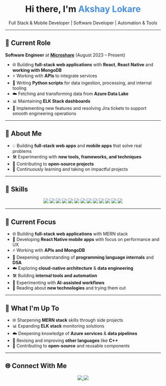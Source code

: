 <!-- Header Section -->
<h1 align="center">Hi there, I'm <span style="color:#4A90E2;">Akshay Lokare</span></h1>
<p align="center"> Full Stack & Mobile Developer | Software Developer | Automation & Tools</p>

---

## 💼 Current Role
**Software Engineer** at **[Microshare](https://microshare.io/)** (August 2023 – Present)  
- 🌐 Building **full-stack web applications** with **React**, **React Native** and **working with MongoDB**  
- ⚡ Working with **APIs** to integrate services  
- 🐍 Writing **Python scripts** for data ingestion, processing, and internal tooling  
- ☁️ Fetching and transforming data from **Azure Data Lake**  
- 📊 Maintaining **ELK Stack dashboards**  
- 🧰 Implementing new features and resolving Jira tickets to support smooth engineering operations

  
---

## 🚀 About Me
- 💡 Building **full-stack web apps** and **mobile apps** that solve real problems  
- 🛠 Experimenting with **new tools, frameworks, and techniques**  
- 🌟 Contributing to **open-source projects**  
- 🎯 Continuously learning and taking on impactful projects

---

## 🧠 Skills
<p align="center">
<img src="https://img.shields.io/badge/-HTML-E34F26?style=for-the-badge&logo=html5&logoColor=white" />
<img src="https://img.shields.io/badge/-CSS-1572B6?style=for-the-badge&logo=css3&logoColor=white" />
<img src="https://img.shields.io/badge/-JavaScript-F7DF1E?style=for-the-badge&logo=javascript&logoColor=black" />
<img src="https://img.shields.io/badge/-TypeScript-3178C6?style=for-the-badge&logo=typescript&logoColor=white" />
<img src="https://img.shields.io/badge/-React-61DAFB?style=for-the-badge&logo=react&logoColor=black" />
<img src="https://img.shields.io/badge/-React_Native-61DAFB?style=for-the-badge&logo=react&logoColor=white" />
<img src="https://img.shields.io/badge/-Node.js-339933?style=for-the-badge&logo=node.js&logoColor=white" />
<img src="https://img.shields.io/badge/-Python-3776AB?style=for-the-badge&logo=python&logoColor=white" />
<img src="https://img.shields.io/badge/-C++-00599C?style=for-the-badge&logo=c%2B%2B&logoColor=white" />
<img src="https://img.shields.io/badge/-MongoDB-47A248?style=for-the-badge&logo=mongodb&logoColor=white" />
<img src="https://img.shields.io/badge/-Docker-2496ED?style=for-the-badge&logo=docker&logoColor=white" />
<img src="https://img.shields.io/badge/-Flutter-02569B?style=for-the-badge&logo=flutter&logoColor=white" />
<img src="https://img.shields.io/badge/-PostgreSQL-316192?style=for-the-badge&logo=postgresql&logoColor=white" />
</p>

---

## 🌱 Current Focus
- 🌐 Building **full-stack web applications** with MERN stack  
- 📱 Developing **React Native mobile apps** with focus on performance and UX  
- ⚡ Working with **APIs and MongoDB**  
- 🧠 Deepening understanding of **programming language internals** and **DSA**  
- ☁️ Exploring **cloud-native architecture** & **data engineering**  
- 🛠 Building **internal tools and automation**  
- 🤖 Experimenting with **AI-assisted workflows**  
- 🔬 Reading about **new technologies** and trying them out

---

## 🔭 What I'm Up To
- 🌐 Sharpening **MERN stack** skills through side projects  
- 📊 Expanding **ELK stack** monitoring solutions  
- ☁️ Deepening knowledge of **Azure services** & **data pipelines**  
- 🧠 Revising and improving **other languages** like **C++**  
- 📘 Contributing to **open-source** and reusable components

---

## 🌐 Connect With Me
<p align="center">
<a href="https://www.linkedin.com/in/akl29/">
<img src="https://img.shields.io/badge/LinkedIn-0077B5?style=for-the-badge&logo=linkedin&logoColor=white" />
</a>
<a href="mailto:akshaylokare29@gmail.com">
<img src="https://img.shields.io/badge/Email-D14836?style=for-the-badge&logo=gmail&logoColor=white" />
</a>
</p>
